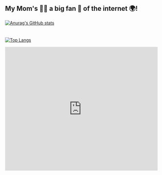 ## My Mom's 🙎‍♀️ a big fan 🥳 of the internet 🌍!
[![Anurag's GitHub stats](https://github-readme-stats.vercel.app/api?username=teddbug-S&show_icons=true&theme=radical)](https://github.com/anuraghazra/github-readme-stats)

# 
[![Top Langs](https://github-readme-stats.vercel.app/api/top-langs/?username=teddbug-S&layout=compact&theme=radical)](https://github.com/anuraghazra/github-readme-stats)

<iframe style="border: none;" src="https://cards.producthunt.com/cards/posts/346331?v=1" width="500" height="405" frameborder="0" scrolling="no" allowfullscreen></iframe>
